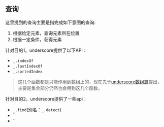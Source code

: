## 查询
这里提到的查询主要是指完成如下意图的查询:
1. 根据给定元素，查询元素所在位置
2. 根据一定条件，获得元素

针对目的1，underscore提供了以下API：
- `_.indexOf`
- `_.lastIndexOf`
- `_.sortedIndex`

> 这几个函数都是只能作用到数组上的，现在先于[underscore数组篇](./array/README.md)提出，主要是集合部分仍然也会用到这几个函数。

针对目的2，underscore提供了一些api：
- `_.find`(别名：`_.detect`)
- ``
- ``